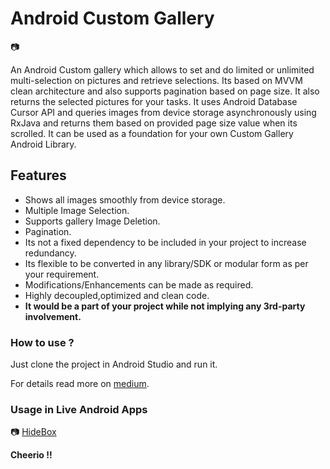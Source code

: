 # Android Custom Gallery

:camera:

An Android Custom gallery which allows to set and do limited or unlimited multi-selection on pictures and retrieve selections. Its based on MVVM clean architecture and also supports pagination based on page size.
It also returns the selected pictures for your tasks. It uses Android Database Cursor API and queries images from device storage asynchronously using RxJava and returns them based on provided page size value when its scrolled.
It can be used as a foundation for your own Custom Gallery Android Library.

## Features
 - Shows all images smoothly from device storage.
 - Multiple Image Selection.
 - Supports gallery Image Deletion.
 - Pagination.
 - Its not a fixed dependency to be included in your project to increase redundancy.
 - Its flexible to be converted in any library/SDK or modular form as per your requirement.
 - Modifications/Enhancements can be made as required.
 - Highly decoupled,optimized and clean code.
 - **It would be a part of your project while not implying any 3rd-party involvement.**
 
 ### How to use ?
   
   Just clone the project in Android Studio and run it. 
  
   For details read more on [medium]().
     
 ### Usage in Live Android Apps
    
 :camera: [HideBox](https://play.google.com/store/apps/details?id=com.hidebox.mobileapp) 
 
 



**Cheerio !!**
